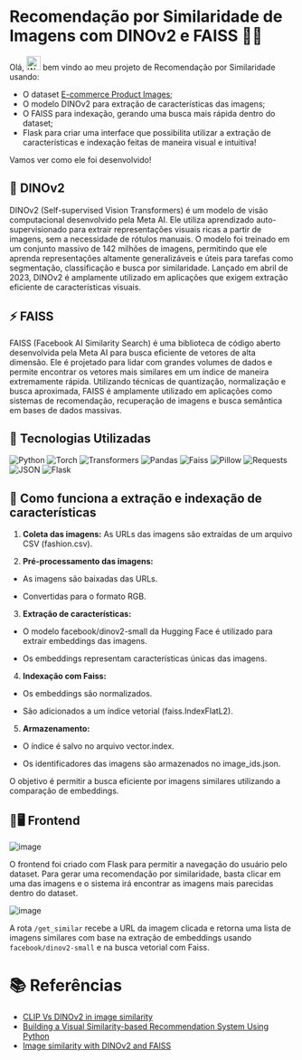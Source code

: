 # Recomendação por Similaridade de Imagens com DINOv2 e FAISS 🔗🎯
Olá, <img src="https://raw.githubusercontent.com/Tarikul-Islam-Anik/Animated-Fluent-Emojis/master/Emojis/Hand%20gestures/Waving%20Hand.png" alt="Waving Hand" width="25" height="25" />
bem vindo ao meu projeto de Recomendação por Similaridade usando: 
- O dataset [E-commerce Product Images](https://www.kaggle.com/datasets/vikashrajluhaniwal/fashion-images);
- O modelo DINOv2 para extração de características das imagens;
- O FAISS para indexação, gerando uma busca mais rápida dentro do dataset;
- Flask para criar uma interface que possibilita utilizar a extração de características e indexação feitas de maneira visual e intuitiva!
  
Vamos ver como ele foi desenvolvido!

## 🦖 DINOv2
DINOv2 (Self-supervised Vision Transformers) é um modelo de visão computacional desenvolvido pela Meta AI. Ele utiliza aprendizado auto-supervisionado para extrair representações visuais ricas a partir de imagens, sem a necessidade de rótulos manuais. O modelo foi treinado em um conjunto massivo de 142 milhões de imagens, permitindo que ele aprenda representações altamente generalizáveis e úteis para tarefas como segmentação, classificação e busca por similaridade. Lançado em abril de 2023, DINOv2 é amplamente utilizado em aplicações que exigem extração eficiente de características visuais.

## ⚡ FAISS
FAISS (Facebook AI Similarity Search) é uma biblioteca de código aberto desenvolvida pela Meta AI para busca eficiente de vetores de alta dimensão. Ele é projetado para lidar com grandes volumes de dados e permite encontrar os vetores mais similares em um índice de maneira extremamente rápida. Utilizando técnicas de quantização, normalização e busca aproximada, FAISS é amplamente utilizado em aplicações como sistemas de recomendação, recuperação de imagens e busca semântica em bases de dados massivas.

## 🚀 Tecnologias Utilizadas

![Python](https://img.shields.io/badge/Python-3.8%2B-blue)
![Torch](https://img.shields.io/badge/Torch-1.7.1%2B-red)
![Transformers](https://img.shields.io/badge/Transformers-4.3.0%2B-lightgrey)
![Pandas](https://img.shields.io/badge/Pandas-1.2.0%2B-yellowgreen)
![Faiss](https://img.shields.io/badge/Faiss-1.6.3%2B-brightgreen)
![Pillow](https://img.shields.io/badge/Pillow-8.1.0%2B-orange)
![Requests](https://img.shields.io/badge/Requests-2.25.1%2B-yellow)
![JSON](https://img.shields.io/badge/JSON-1.0-brightblue)
![Flask](https://img.shields.io/badge/Flask-Microframework-black?style=for-the-badge&logo=flask)


## 📌 Como funciona a extração e indexação de características

1. **Coleta das imagens:** As URLs das imagens são extraídas de um arquivo CSV (fashion.csv).

2. **Pré-processamento das imagens:**

- As imagens são baixadas das URLs.

- Convertidas para o formato RGB.

3. **Extração de características:**

- O modelo facebook/dinov2-small da Hugging Face é utilizado para extrair embeddings das imagens.

- Os embeddings representam características únicas das imagens.

4. **Indexação com Faiss:**

- Os embeddings são normalizados.

- São adicionados a um índice vetorial (faiss.IndexFlatL2).

5. **Armazenamento:**

- O índice é salvo no arquivo vector.index.

- Os identificadores das imagens são armazenados no image_ids.json.

O objetivo é permitir a busca eficiente por imagens similares utilizando a comparação de embeddings.

## 🎨🖥️ Frontend
![image](https://github.com/user-attachments/assets/b3852eef-8198-40d0-8836-784c187d8b5f)

O frontend foi criado com Flask para permitir a navegação do usuário pelo dataset. Para gerar uma recomendação por similaridade, basta clicar em uma das imagens e o sistema irá encontrar as imagens mais parecidas dentro do dataset.

![image](https://github.com/user-attachments/assets/7eb2684e-8872-4dbd-a78a-9a8e6d854e1e)

A rota `/get_similar` recebe a URL da imagem clicada e retorna uma lista de imagens similares com base na extração de embeddings usando `facebook/dinov2-small` e na busca vetorial com Faiss.


# 📚 Referências
- [CLIP Vs DINOv2 in image similarity](https://medium.com/aimonks/clip-vs-dinov2-in-image-similarity-6fa5aa7ed8c6)
- [Building a Visual Similarity-based Recommendation System Using Python](https://medium.com/geekculture/building-a-visual-similarity-based-recommendation-system-using-python-872a5bea568e)
- [Image similarity with DINOv2 and FAISS](https://medium.com/aimonks/image-similarity-with-dinov2-and-faiss-741744bc5804)
